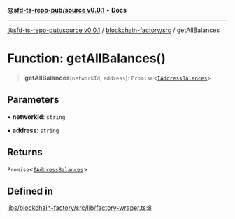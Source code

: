 [**@sfd-ts-repo-pub/source v0.0.1**](../../../README.md) • **Docs**

***

[@sfd-ts-repo-pub/source v0.0.1](../../../modules.md) / [blockchain-factory/src](../README.md) / getAllBalances

# Function: getAllBalances()

> **getAllBalances**(`networkId`, `address`): `Promise`\<[`IAddressBalances`](../../../abstract-core/src/interfaces/IAddressBalances.md)\>

## Parameters

• **networkId**: `string`

• **address**: `string`

## Returns

`Promise`\<[`IAddressBalances`](../../../abstract-core/src/interfaces/IAddressBalances.md)\>

## Defined in

[libs/blockchain-factory/src/lib/factory-wraper.ts:8](https://github.com/Steadfast-Digital/sfd-ts-repo-pub/blob/fc79dbd051d9d700fc06cf580f06693f6be34283/libs/blockchain-factory/src/lib/factory-wraper.ts#L8)
